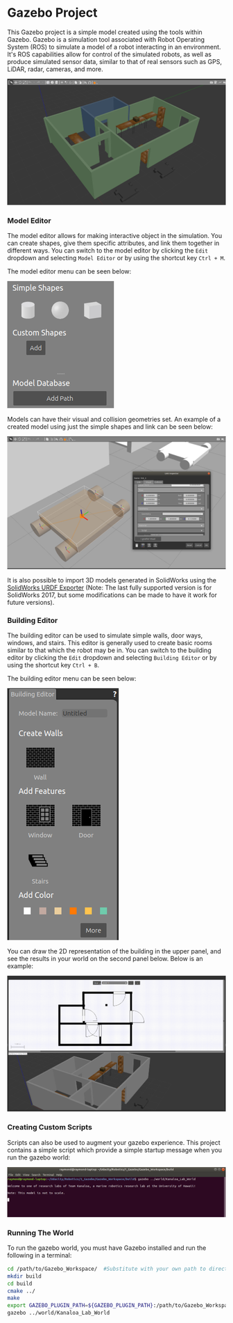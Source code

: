 # **Gazebo Project**

This Gazebo project is a simple model created using the tools within Gazebo. Gazebo is a simulation tool associated with Robot Operating System (ROS) to simulate a model of a robot interacting in an environment. It's ROS capabilities allow for control of the simulated robots, as well as produce simulated sensor data, similar to that of real sensors such as GPS, LiDAR, radar, cameras, and more.

![Kanaloa Lab Gazebo Simulation](images/Kanaloa_Lab_v2.png)


### Model Editor
The model editor allows for making interactive object in the simulation. You can create shapes, give them specific attributes, and link them together in different ways. You can switch to the model editor by clicking the `Edit` dropdown and selecting `Model Editor` or by using the shortcut key `Ctrl + M`.

The model editor menu can be seen below:

![Model Editor Menu](images/gazebo_model_editor_menu.png)

Models can have their visual and collision geometries set. An example of a created model using just the simple shapes and link can be seen below:

![Model Editor](images/model_editor_gazebo.png)

It is also possible to import 3D models generated in SolidWorks using the [SolidWorks URDF Exporter](http://wiki.ros.org/sw_urdf_exporter) (Note: The last fully supported version is for SolidWorks 2017, but some modifications can be made to have it work for future versions).

### Building Editor
The building editor can be used to simulate simple walls, door ways, windows, and stairs. This editor is generally used to create basic rooms similar to that which the robot may be in. You can switch to the building editor by clicking the `Edit` dropdown and selecting `Building Editor` or by using the shortcut key `Ctrl + B`.

The building editor menu can be seen below:

![Building Editor Menu](images/gazebo_building_editor_menu.png)

You can draw the 2D representation of the building in the upper panel, and see the results in your world on the second panel below. Below is an example:

![Building Editor](images/gazebo_building_editor.png)


### Creating Custom Scripts
Scripts can also be used to augment your gazebo experience. This project contains a simple script which provide a simple startup message when you run the gazebo world:

![Gazebo Startup Script](images/gazebo_project_terminal_output.png)

### Running The World
To run the gazebo world, you must have Gazebo installed and run the following in a terminal:


```bash
cd /path/to/Gazebo_Workspace/  #Substitute with your own path to directory
mkdir build
cd build
cmake ../
make
export GAZEBO_PLUGIN_PATH=${GAZEBO_PLUGIN_PATH}:/path/to/Gazebo_Workspace/build
gazebo ../world/Kanaloa_Lab_World
```
